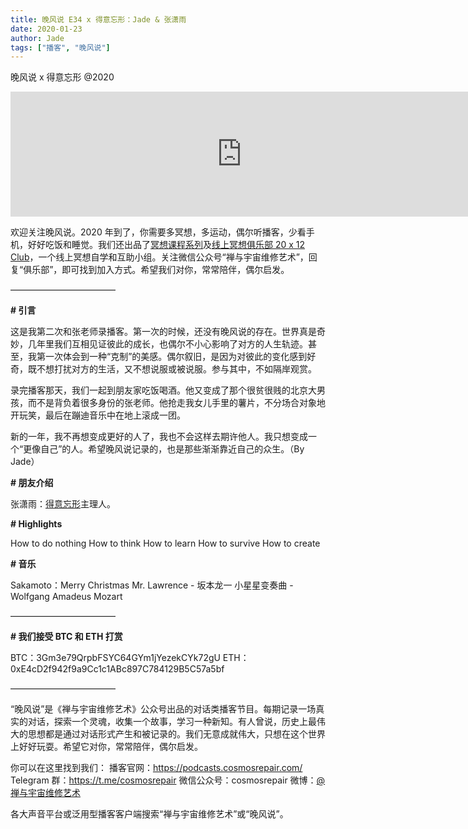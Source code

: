 ```yaml
---
title: 晚风说 E34 x 得意忘形：Jade & 张潇雨
date: 2020-01-23
author: Jade
tags: ["播客", "晚风说"]
---
```


晚风说 x 得意忘形 @2020


<iframe src="https://fireside.fm/player/v2/trfV16OE+jtQtz4Tm?theme=light" width="740" height="200" frameborder="0" scrolling="no"></iframe>

欢迎关注晚风说。2020 年到了，你需要多冥想，多运动，偶尔听播客，少看手机，好好吃饭和睡觉。我们还出品了[冥想课程系列](http://mp.weixin.qq.com/s?__biz=MzA5Nzk4MDMxMg==&mid=2247484680&idx=1&sn=2a5b8f1e1f1c1e6820adf5cc95d997fe&chksm=9099dfffa7ee56e9408aa248731e3e3e502c984ca1e577decc28d66d458f2e93a600dc6d6b40&scene=21#wechat_redirect)及[线上冥想俱乐部 20 x 12 Club](http://mp.weixin.qq.com/s?__biz=MzA5Nzk4MDMxMg==&mid=2247484834&idx=1&sn=ebd2c537b12e63baef2e9eaac505c26b&chksm=9099df55a7ee5643ab84485931d52082bbb2a6ee7078bdd536faf2cbbcb7bb22783aeaf13d4b&scene=21#wechat_redirect)，一个线上冥想自学和互助小组。关注微信公众号“禅与宇宙维修艺术”，回复“俱乐部”，即可找到加入方式。希望我们对你，常常陪伴，偶尔启发。

————————————

**# 引言**

这是我第二次和张老师录播客。第一次的时候，还没有晚风说的存在。世界真是奇妙，几年里我们互相见证彼此的成长，也偶尔不小心影响了对方的人生轨迹。甚至，我第一次体会到一种“克制”的美感。偶尔叙旧，是因为对彼此的变化感到好奇，既不想打扰对方的生活，又不想说服或被说服。参与其中，不如隔岸观赏。

录完播客那天，我们一起到朋友家吃饭喝酒。他又变成了那个很贫很贱的北京大男孩，而不是背负着很多身份的张老师。他抢走我女儿手里的薯片，不分场合对象地开玩笑，最后在蹦迪音乐中在地上滚成一团。

新的一年，我不再想变成更好的人了，我也不会这样去期许他人。我只想变成一个“更像自己”的人。希望晚风说记录的，也是那些渐渐靠近自己的众生。（By Jade）

**# 朋友介绍**

张潇雨：[得意忘形](https://podcasts.apple.com/cn/podcast/%E5%BE%97%E6%84%8F%E5%BF%98%E5%BD%A2%E6%92%AD%E5%AE%A2/id1200767928)主理人。

**# Highlights**

How to do nothing
How to think
How to learn
How to survive
How to create

**# 音乐**

Sakamoto：Merry Christmas Mr. Lawrence - 坂本龙一
小星星变奏曲 - Wolfgang Amadeus Mozart

————————————

**# 我们接受 BTC 和 ETH 打赏**

BTC：3Gm3e79QrpbFSYC64GYm1jYezekCYk72gU
ETH：0xE4cD2f942f9a9Cc1c1ABc897C784129B5C57a5bf

————————————

“晚风说”是《禅与宇宙维修艺术》公众号出品的对话类播客节目。每期记录一场真实的对话，探索一个灵魂，收集一个故事，学习一种新知。有人曾说，历史上最伟大的思想都是通过对话形式产生和被记录的。我们无意成就伟大，只想在这个世界上好好玩耍。希望它对你，常常陪伴，偶尔启发。

你可以在这里找到我们：
播客官网：https://podcasts.cosmosrepair.com/
Telegram 群：https://t.me/cosmosrepair
微信公众号：cosmosrepair
微博：[@禅与宇宙维修艺术](https://weibo.com/u/7273760147)

各大声音平台或泛用型播客客户端搜索“禅与宇宙维修艺术”或“晚风说”。